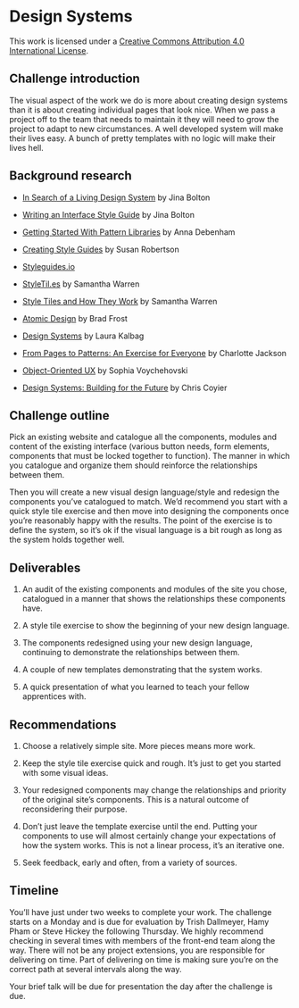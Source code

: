 # Design Systems

This work is licensed under a [Creative Commons Attribution 4.0 International License](http://creativecommons.org/licenses/by/4.0/).

## Challenge introduction

The visual aspect of the work we do is more about creating design systems than it is about creating individual pages that look nice. When we pass a project off to the team that needs to maintain it they will need to grow the project to adapt to new circumstances. A well developed system will make their lives easy. A bunch of pretty templates with no logic will make their lives hell.

## Background research

* [In Search of a Living Design System](https://the-pastry-box-project.net/jina-bolton/2015-March-28) by Jina Bolton

* [Writing an Interface Style Guide](http://alistapart.com/article/writingainterfacestyleguide) by Jina Bolton

* [Getting Started With Pattern Libraries](http://alistapart.com/blog/post/getting-started-with-pattern-libraries) by Anna Debenham

* [Creating Style Guides](http://alistapart.com/article/creating-style-guides) by Susan Robertson

* [Styleguides.io](http://styleguides.io/)

* [StyleTil.es](http://styletil.es/) by Samantha Warren

* [Style Tiles and How They Work](http://alistapart.com/article/style-tiles-and-how-they-work) by Samantha Warren

* [Atomic Design](http://atomicdesign.bradfrost.com/table-of-contents/) by Brad Frost

* [Design Systems](https://24ways.org/2012/design-systems/) by Laura Kalbag

* [From Pages to Patterns: An Exercise for Everyone](http://alistapart.com/article/from-pages-to-patterns-an-exercise-for-everyone) by Charlotte Jackson

* [Object-Oriented UX](http://alistapart.com/article/object-oriented-ux) by Sophia Voychehovski

* [Design Systems: Building for the Future](https://css-tricks.com/design-systems-building-future/) by Chris Coyier

## Challenge outline

Pick an existing website and catalogue all the components, modules and content of the existing interface (various button needs, form elements, components that must be locked together to function). The manner in which you catalogue and organize them should reinforce the relationships between them.

Then you will create a new visual design language/style and redesign the components you’ve catalogued to match. We’d recommend you start with a quick style tile exercise and then move into designing the components once you’re reasonably happy with the results. The point of the exercise is to define the system, so it’s ok if the visual language is a bit rough as long as the system holds together well.

## Deliverables

1. An audit of the existing components and modules of the site you chose, catalogued in a manner that shows the relationships these components have.

2. A style tile exercise to show the beginning of your new design language.

3. The components redesigned using your new design language, continuing to demonstrate the relationships between them.

4. A couple of new templates demonstrating that the system works.

5. A quick presentation of what you learned to teach your fellow apprentices with.

## Recommendations

1. Choose a relatively simple site. More pieces means more work.

2. Keep the style tile exercise quick and rough. It’s just to get you started with some visual ideas.

3. Your redesigned components may change the relationships and priority of the original site’s components. This is a natural outcome of reconsidering their purpose.

4. Don’t just leave the template exercise until the end. Putting your components to use will almost certainly change your expectations of how the system works. This is not a linear process, it’s an iterative one.

5. Seek feedback, early and often, from a variety of sources.

## Timeline

You’ll have just under two weeks to complete your work. The challenge starts on a Monday and is due for evaluation by Trish Dallmeyer, Hamy Pham or Steve Hickey the following Thursday. We highly recommend checking in several times with members of the front-end team along the way. There will not be any project extensions, you are responsible for delivering on time. Part of delivering on time is making sure you’re on the correct path at several intervals along the way.

Your brief talk will be due for presentation the day after the challenge is due.

